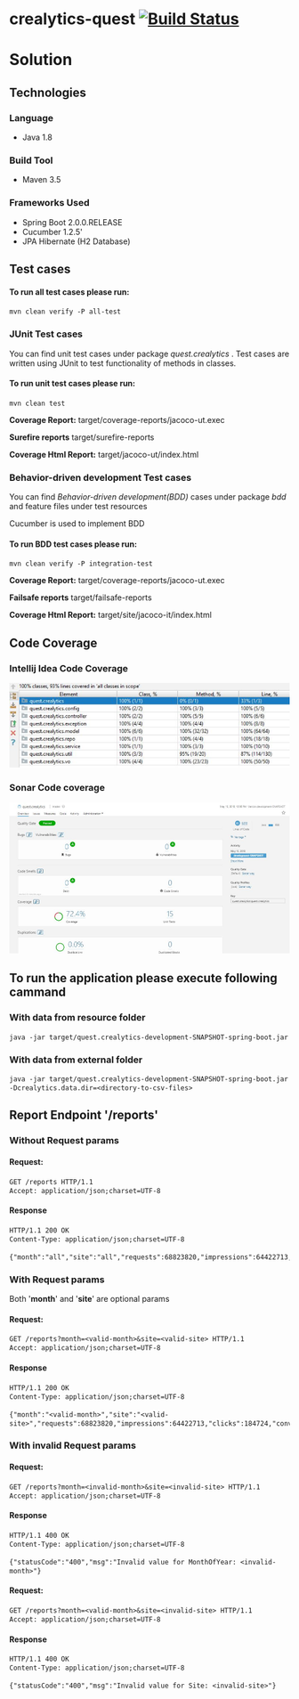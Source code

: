 # crealytics-quest [![Build Status](https://travis-ci.org/pranavskurup/crealytics-quest.svg?branch=master)](https://travis-ci.org/pranavskurup/crealytics-quest)

# Solution


## Technologies
### Language
*   Java 1.8
### Build Tool
*   Maven 3.5
### Frameworks Used
* Spring Boot 2.0.0.RELEASE
* Cucumber 1.2.5'
* JPA Hibernate (H2 Database)

## Test cases
#### To run all test cases please run:
~~~shell
mvn clean verify -P all-test
~~~

### JUnit Test cases
You can find unit test cases under package *quest.crealytics* .
Test cases are written using JUnit to test functionality of methods in classes.

#### To run unit test cases please run:
~~~shell
mvn clean test
~~~
**Coverage Report:** target/coverage-reports/jacoco-ut.exec

**Surefire reports** target/surefire-reports 

**Coverage Html Report:** target/jacoco-ut/index.html

### Behavior-driven development Test cases
You can find *Behavior-driven development(BDD)* cases under package *bdd* and feature files under test resources

Cucumber is used to implement BDD
#### To run BDD test cases please run:
~~~shell
mvn clean verify -P integration-test
~~~
**Coverage Report:** target/coverage-reports/jacoco-ut.exec

**Failsafe reports** target/failsafe-reports

**Coverage Html Report:** target/site/jacoco-it/index.html

## Code Coverage

### Intellij Idea Code Coverage

[![Coverage screenshot](screenshots/intellij_code_coverage.JPG)](screenshots/TestCoverage.JPG)

### Sonar Code coverage
[![Coverage screenshot](screenshots/sonar_code_coverage.JPG)](screenshots/sonar_code_coverage.JPG)


## To run the application please execute following cammand 


### With data from resource folder 
~~~shell
java -jar target/quest.crealytics-development-SNAPSHOT-spring-boot.jar
~~~

### With data from external folder 
~~~shell
java -jar target/quest.crealytics-development-SNAPSHOT-spring-boot.jar -Dcrealytics.data.dir=<directory-to-csv-files>
~~~

## Report Endpoint '/reports'
### Without Request params

#### Request:
```http
GET /reports HTTP/1.1
Accept: application/json;charset=UTF-8
```

#### Response
```http
HTTP/1.1 200 OK
Content-Type: application/json;charset=UTF-8

{"month":"all","site":"all","requests":68823820,"impressions":64422713,"clicks":184724,"conversions":39477,"revenue":128351.91,"CTR":0.29,"CR":0.06,"fill_rate":93.61,"eCPM":1.99}
```
### With Request params

Both '**month**' and '**site**' are optional params

#### Request:
```http
GET /reports?month=<valid-month>&site=<valid-site> HTTP/1.1
Accept: application/json;charset=UTF-8
```

#### Response
```http
HTTP/1.1 200 OK
Content-Type: application/json;charset=UTF-8

{"month":"<valid-month>","site":"<valid-site>","requests":68823820,"impressions":64422713,"clicks":184724,"conversions":39477,"revenue":128351.91,"CTR":0.29,"CR":0.06,"fill_rate":93.61,"eCPM":1.99}
```

### With invalid Request params

#### Request:
```http
GET /reports?month=<invalid-month>&site=<invalid-site> HTTP/1.1
Accept: application/json;charset=UTF-8
```
#### Response
```http
HTTP/1.1 400 OK
Content-Type: application/json;charset=UTF-8

{"statusCode":"400","msg":"Invalid value for MonthOfYear: <invalid-month>"}
```
#### Request:
```http
GET /reports?month=<valid-month>&site=<invalid-site> HTTP/1.1
Accept: application/json;charset=UTF-8
```
#### Response
```http
HTTP/1.1 400 OK
Content-Type: application/json;charset=UTF-8

{"statusCode":"400","msg":"Invalid value for Site: <invalid-site>"}
```
